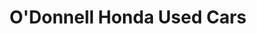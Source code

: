 ---
title: "O'Donnell Honda Used Cars"
url: /ellicott-city/odonnell-honda-used-cars/
shop: Autohaus
---